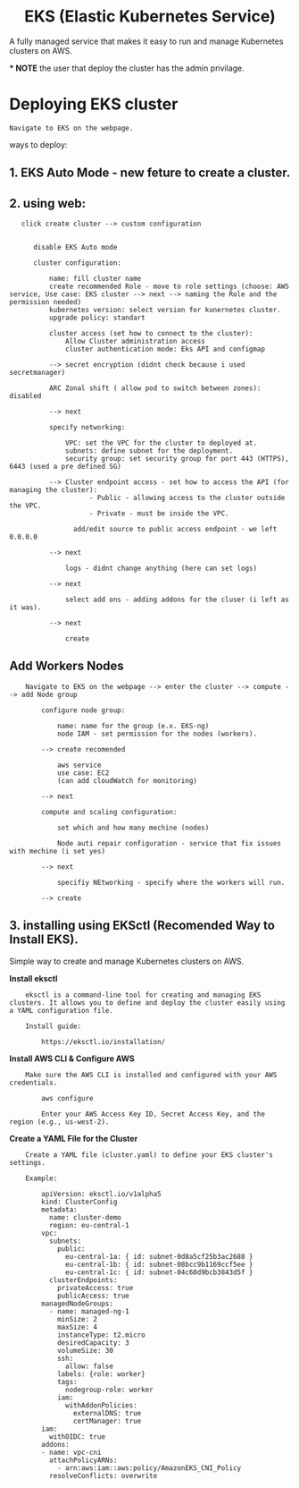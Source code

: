 <div align="center">

# **EKS (Elastic Kubernetes Service)**

</div>

A fully managed service that makes it easy to run and manage Kubernetes clusters on AWS.

__* NOTE__ the user that deploy the cluster has the admin privilage.

# Deploying EKS cluster


    Navigate to EKS on the webpage.

ways to deploy:

## 1. EKS Auto Mode - new feture to create a cluster.
## 2. using web:

       click create cluster --> custom configuration 


          disable EKS Auto mode

          cluster configuration:

              name: fill cluster name
              create recommended Role - move to role settings (choose: AWS service, Use case: EKS cluster --> next --> naming the Role and the permission needed)
              kubernetes version: select version for kunernetes cluster.
              upgrade policy: standart

              cluster access (set how to connect to the cluster):
                  Allow Cluster administration access
                  cluster authentication mode: Eks API and configmap

              --> secret encryption (didnt check because i used secretmanager)

              ARC Zonal shift ( allow pod to switch between zones): disabled

              --> next

              specify networking:

                  VPC: set the VPC for the cluster to deployed at.
                  subnets: define subnet for the deployment.
                  security group: set security group for port 443 (HTTPS), 6443 (used a pre defined SG)

              --> Cluster endpoint access - set how to access the API (for managing the cluster):
                        - Public - allowing access to the cluster outside the VPC.
                        - Private - must be inside the VPC.

                    add/edit source to public access endpoint - we left 0.0.0.0

              --> next

                  logs - didnt change anything (here can set logs)

              --> next

                  select add ons - adding addons for the cluser (i left as it was).

              --> next
                  
                  create

## Add Workers Nodes

        Navigate to EKS on the webpage --> enter the cluster --> compute --> add Node group

            configure node group:

                name: name for the group (e.x. EKS-ng)
                node IAM - set permission for the nodes (workers).

            --> create recomended

                aws service
                use case: EC2
                (can add cloudWatch for monitoring)
            
            --> next

            compute and scaling configuration:

                set which and how many mechine (nodes)

                Node auti repair configuration - service that fix issues with mechine (i set yes)

            --> next

                specifiy NEtworking - specify where the workers will run.

            --> create
            
## 3. installing using EKSctl (Recomended Way to Install EKS).

Simple way to create and manage Kubernetes clusters on AWS.

__Install eksctl__

        eksctl is a command-line tool for creating and managing EKS clusters. It allows you to define and deploy the cluster easily using a YAML configuration file.

        Install guide:
        
            https://eksctl.io/installation/

        
__Install AWS CLI & Configure AWS__

        Make sure the AWS CLI is installed and configured with your AWS credentials.

            aws configure

            Enter your AWS Access Key ID, Secret Access Key, and the region (e.g., us-west-2).

__Create a YAML File for the Cluster__

        Create a YAML file (cluster.yaml) to define your EKS cluster's settings.

        Example:

            apiVersion: eksctl.io/v1alpha5
            kind: ClusterConfig
            metadata:
              name: cluster-demo
              region: eu-central-1
            vpc:
              subnets:
                public:
                  eu-central-1a: { id: subnet-0d8a5cf25b3ac2688 }
                  eu-central-1b: { id: subnet-08bcc9b1169ccf5ee }
                  eu-central-1c: { id: subnet-04c60d9bcb3843d5f }
              clusterEndpoints:
                privateAccess: true
                publicAccess: true
            managedNodeGroups:
              - name: managed-ng-1
                minSize: 2
                maxSize: 4
                instanceType: t2.micro
                desiredCapacity: 3
                volumeSize: 30
                ssh:
                  allow: false
                labels: {role: worker}
                tags:
                  nodegroup-role: worker
                iam:
                  withAddonPolicies:
                    externalDNS: true
                    certManager: true
            iam:
              withOIDC: true
            addons:
            - name: vpc-cni
              attachPolicyARNs:
                - arn:aws:iam::aws:policy/AmazonEKS_CNI_Policy
              resolveConflicts: overwrite
